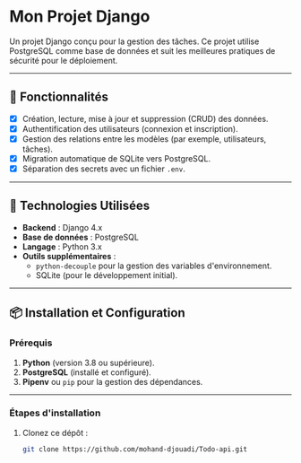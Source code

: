 # Mon Projet Django

Un projet Django conçu pour la gestion des tâches. Ce projet utilise PostgreSQL comme base de données et suit les meilleures pratiques de sécurité pour le déploiement.

---

## 📂 Fonctionnalités

- [x] Création, lecture, mise à jour et suppression (CRUD) des données.
- [x] Authentification des utilisateurs (connexion et inscription).
- [x] Gestion des relations entre les modèles (par exemple, utilisateurs, tâches).
- [x] Migration automatique de SQLite vers PostgreSQL.
- [x] Séparation des secrets avec un fichier `.env`.

---

## 🚀 Technologies Utilisées

- **Backend** : Django 4.x
- **Base de données** : PostgreSQL
- **Langage** : Python 3.x
- **Outils supplémentaires** :
  - `python-decouple` pour la gestion des variables d'environnement.
  - SQLite (pour le développement initial).

---

## 📦 Installation et Configuration

### Prérequis

1. **Python** (version 3.8 ou supérieure).
2. **PostgreSQL** (installé et configuré).
3. **Pipenv** ou `pip` pour la gestion des dépendances.

---

### Étapes d'installation

1. Clonez ce dépôt :
   ```bash
   git clone https://github.com/mohand-djouadi/Todo-api.git
